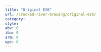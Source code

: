 ```yaml
---
title: "Original ESB"
url: /crooked-river-brewing/original-esb/
category: 
style: 
abv: 0
ibu: 0
srm: 0
upc: 0
---
```


